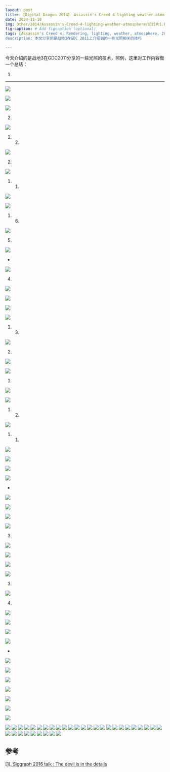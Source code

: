 ```yaml
---
layout: post
title: 【Digital Dragon 2014】 Assassin's Creed 4 lighting weather atmosphere
date: 2024-11-18
img: Other/2014/Assassin's-Creed-4-lighting-weather-atmosphere/幻灯片1.PNG # Add image post (optional)
fig-caption: # Add figcaption (optional)
tags: [Assassin's Creed 4, Rendering, lighting, weather, atmosphere, 2014]
description: 本文分享的是战地3在GDC 2011上介绍到的一些光照相关的技巧

---
```


今天介绍的是战地3在GDC2011分享的一些光照的技术，照例，这里对工作内容做一个总结：

1. 

---

![](https://gerigory.github.io/assets/img/Other/2014/Assassin's-Creed-4-lighting-weather-atmosphere/幻灯片2.PNG)



![](https://gerigory.github.io/assets/img/Other/2014/Assassin's-Creed-4-lighting-weather-atmosphere/幻灯片3.PNG)



![](https://gerigory.github.io/assets/img/Other/2014/Assassin's-Creed-4-lighting-weather-atmosphere/幻灯片4.PNG)

2. 

![](https://gerigory.github.io/assets/img/Other/2014/Assassin's-Creed-4-lighting-weather-atmosphere/幻灯片5.PNG)

1. 2. 

![](https://gerigory.github.io/assets/img/Other/2014/Assassin's-Creed-4-lighting-weather-atmosphere/幻灯片6.PNG)

2. 

![](https://gerigory.github.io/assets/img/Other/2014/Assassin's-Creed-4-lighting-weather-atmosphere/幻灯片7.PNG)

1. 1. 

![](https://gerigory.github.io/assets/img/Other/2014/Assassin's-Creed-4-lighting-weather-atmosphere/幻灯片8.PNG)



![](https://gerigory.github.io/assets/img/Other/2014/Assassin's-Creed-4-lighting-weather-atmosphere/幻灯片9.PNG)

1. 6. 

![](https://gerigory.github.io/assets/img/Other/2014/Assassin's-Creed-4-lighting-weather-atmosphere/幻灯片10.PNG)

5. 

![](https://gerigory.github.io/assets/img/Other/2014/Assassin's-Creed-4-lighting-weather-atmosphere/幻灯片11.PNG)

- 

![](https://gerigory.github.io/assets/img/Other/2014/Assassin's-Creed-4-lighting-weather-atmosphere/幻灯片12.PNG)

4. 

![](https://gerigory.github.io/assets/img/Other/2014/Assassin's-Creed-4-lighting-weather-atmosphere/幻灯片13.PNG)

![](https://gerigory.github.io/assets/img/Other/2014/Assassin's-Creed-4-lighting-weather-atmosphere/幻灯片14.PNG)



![](https://gerigory.github.io/assets/img/Other/2014/Assassin's-Creed-4-lighting-weather-atmosphere/幻灯片15.PNG)



![](https://gerigory.github.io/assets/img/Other/2014/Assassin's-Creed-4-lighting-weather-atmosphere/幻灯片16.PNG)

1. 3. 

![](https://gerigory.github.io/assets/img/Other/2014/Assassin's-Creed-4-lighting-weather-atmosphere/幻灯片17.PNG)

2. 

![](https://gerigory.github.io/assets/img/Other/2014/Assassin's-Creed-4-lighting-weather-atmosphere/幻灯片18.PNG)

![](https://gerigory.github.io/assets/img/Other/2014/Assassin's-Creed-4-lighting-weather-atmosphere/幻灯片19.PNG)

1. 

![](https://gerigory.github.io/assets/img/Other/2014/Assassin's-Creed-4-lighting-weather-atmosphere/幻灯片20.PNG)

![](https://gerigory.github.io/assets/img/Other/2014/Assassin's-Creed-4-lighting-weather-atmosphere/幻灯片21.PNG)

1. 2. 

![](https://gerigory.github.io/assets/img/Other/2014/Assassin's-Creed-4-lighting-weather-atmosphere/幻灯片22.PNG)

1. 1. 

![](https://gerigory.github.io/assets/img/Other/2014/Assassin's-Creed-4-lighting-weather-atmosphere/幻灯片23.PNG)



![](https://gerigory.github.io/assets/img/Other/2014/Assassin's-Creed-4-lighting-weather-atmosphere/幻灯片24.PNG)

![](https://gerigory.github.io/assets/img/Other/2014/Assassin's-Creed-4-lighting-weather-atmosphere/幻灯片25.PNG)



![](https://gerigory.github.io/assets/img/Other/2014/Assassin's-Creed-4-lighting-weather-atmosphere/幻灯片26.PNG)

- 

![](https://gerigory.github.io/assets/img/Other/2014/Assassin's-Creed-4-lighting-weather-atmosphere/幻灯片27.PNG)

![](https://gerigory.github.io/assets/img/Other/2014/Assassin's-Creed-4-lighting-weather-atmosphere/幻灯片28.PNG)



![](https://gerigory.github.io/assets/img/Other/2014/Assassin's-Creed-4-lighting-weather-atmosphere/幻灯片29.PNG)



![](https://gerigory.github.io/assets/img/Other/2014/Assassin's-Creed-4-lighting-weather-atmosphere/幻灯片30.PNG)

3. 

![](https://gerigory.github.io/assets/img/Other/2014/Assassin's-Creed-4-lighting-weather-atmosphere/幻灯片31.PNG)

![](https://gerigory.github.io/assets/img/Other/2014/Assassin's-Creed-4-lighting-weather-atmosphere/幻灯片32.PNG)



![](https://gerigory.github.io/assets/img/Other/2014/Assassin's-Creed-4-lighting-weather-atmosphere/幻灯片33.PNG)



![](https://gerigory.github.io/assets/img/Other/2014/Assassin's-Creed-4-lighting-weather-atmosphere/幻灯片34.PNG)

3. 

![](https://gerigory.github.io/assets/img/Other/2014/Assassin's-Creed-4-lighting-weather-atmosphere/幻灯片35.PNG)

4. 

![](https://gerigory.github.io/assets/img/Other/2014/Assassin's-Creed-4-lighting-weather-atmosphere/幻灯片36.PNG)



![](https://gerigory.github.io/assets/img/Other/2014/Assassin's-Creed-4-lighting-weather-atmosphere/幻灯片37.PNG)

 

![](https://gerigory.github.io/assets/img/Other/2014/Assassin's-Creed-4-lighting-weather-atmosphere/幻灯片38.PNG)

![](https://gerigory.github.io/assets/img/Other/2014/Assassin's-Creed-4-lighting-weather-atmosphere/幻灯片39.PNG)

- 

![](https://gerigory.github.io/assets/img/Other/2014/Assassin's-Creed-4-lighting-weather-atmosphere/幻灯片40.PNG)

![](https://gerigory.github.io/assets/img/Other/2014/Assassin's-Creed-4-lighting-weather-atmosphere/幻灯片41.PNG)

![](https://gerigory.github.io/assets/img/Other/2014/Assassin's-Creed-4-lighting-weather-atmosphere/幻灯片42.PNG)

![](https://gerigory.github.io/assets/img/Other/2014/Assassin's-Creed-4-lighting-weather-atmosphere/幻灯片43.PNG)

![](https://gerigory.github.io/assets/img/Other/2014/Assassin's-Creed-4-lighting-weather-atmosphere/幻灯片44.PNG)

![](https://gerigory.github.io/assets/img/Other/2014/Assassin's-Creed-4-lighting-weather-atmosphere/幻灯片45.PNG)



![](https://gerigory.github.io/assets/img/Other/2014/Assassin's-Creed-4-lighting-weather-atmosphere/幻灯片46.PNG)

![](https://gerigory.github.io/assets/img/Other/2014/Assassin's-Creed-4-lighting-weather-atmosphere/幻灯片47.PNG)
![](https://gerigory.github.io/assets/img/Other/2014/Assassin's-Creed-4-lighting-weather-atmosphere/幻灯片48.PNG)
![](https://gerigory.github.io/assets/img/Other/2014/Assassin's-Creed-4-lighting-weather-atmosphere/幻灯片49.PNG)
![](https://gerigory.github.io/assets/img/Other/2014/Assassin's-Creed-4-lighting-weather-atmosphere/幻灯片50.PNG)
![](https://gerigory.github.io/assets/img/Other/2014/Assassin's-Creed-4-lighting-weather-atmosphere/幻灯片51.PNG)
![](https://gerigory.github.io/assets/img/Other/2014/Assassin's-Creed-4-lighting-weather-atmosphere/幻灯片52.PNG)
![](https://gerigory.github.io/assets/img/Other/2014/Assassin's-Creed-4-lighting-weather-atmosphere/幻灯片53.PNG)
![](https://gerigory.github.io/assets/img/Other/2014/Assassin's-Creed-4-lighting-weather-atmosphere/幻灯片54.PNG)
![](https://gerigory.github.io/assets/img/Other/2014/Assassin's-Creed-4-lighting-weather-atmosphere/幻灯片55.PNG)
![](https://gerigory.github.io/assets/img/Other/2014/Assassin's-Creed-4-lighting-weather-atmosphere/幻灯片56.PNG)
![](https://gerigory.github.io/assets/img/Other/2014/Assassin's-Creed-4-lighting-weather-atmosphere/幻灯片57.PNG)
![](https://gerigory.github.io/assets/img/Other/2014/Assassin's-Creed-4-lighting-weather-atmosphere/幻灯片58.PNG)
![](https://gerigory.github.io/assets/img/Other/2014/Assassin's-Creed-4-lighting-weather-atmosphere/幻灯片59.PNG)
![](https://gerigory.github.io/assets/img/Other/2014/Assassin's-Creed-4-lighting-weather-atmosphere/幻灯片60.PNG)
![](https://gerigory.github.io/assets/img/Other/2014/Assassin's-Creed-4-lighting-weather-atmosphere/幻灯片61.PNG)
![](https://gerigory.github.io/assets/img/Other/2014/Assassin's-Creed-4-lighting-weather-atmosphere/幻灯片62.PNG)
![](https://gerigory.github.io/assets/img/Other/2014/Assassin's-Creed-4-lighting-weather-atmosphere/幻灯片63.PNG)
![](https://gerigory.github.io/assets/img/Other/2014/Assassin's-Creed-4-lighting-weather-atmosphere/幻灯片64.PNG)
![](https://gerigory.github.io/assets/img/Other/2014/Assassin's-Creed-4-lighting-weather-atmosphere/幻灯片65.PNG)
![](https://gerigory.github.io/assets/img/Other/2014/Assassin's-Creed-4-lighting-weather-atmosphere/幻灯片66.PNG)
![](https://gerigory.github.io/assets/img/Other/2014/Assassin's-Creed-4-lighting-weather-atmosphere/幻灯片67.PNG)
![](https://gerigory.github.io/assets/img/Other/2014/Assassin's-Creed-4-lighting-weather-atmosphere/幻灯片68.PNG)
![](https://gerigory.github.io/assets/img/Other/2014/Assassin's-Creed-4-lighting-weather-atmosphere/幻灯片69.PNG)
![](https://gerigory.github.io/assets/img/Other/2014/Assassin's-Creed-4-lighting-weather-atmosphere/幻灯片70.PNG)
![](https://gerigory.github.io/assets/img/Other/2014/Assassin's-Creed-4-lighting-weather-atmosphere/幻灯片71.PNG)
![](https://gerigory.github.io/assets/img/Other/2014/Assassin's-Creed-4-lighting-weather-atmosphere/幻灯片72.PNG)
![](https://gerigory.github.io/assets/img/Other/2014/Assassin's-Creed-4-lighting-weather-atmosphere/幻灯片73.PNG)
![](https://gerigory.github.io/assets/img/Other/2014/Assassin's-Creed-4-lighting-weather-atmosphere/幻灯片74.PNG)
![](https://gerigory.github.io/assets/img/Other/2014/Assassin's-Creed-4-lighting-weather-atmosphere/幻灯片75.PNG)
![](https://gerigory.github.io/assets/img/Other/2014/Assassin's-Creed-4-lighting-weather-atmosphere/幻灯片76.PNG)
![](https://gerigory.github.io/assets/img/Other/2014/Assassin's-Creed-4-lighting-weather-atmosphere/幻灯片77.PNG)
![](https://gerigory.github.io/assets/img/Other/2014/Assassin's-Creed-4-lighting-weather-atmosphere/幻灯片78.PNG)
![](https://gerigory.github.io/assets/img/Other/2014/Assassin's-Creed-4-lighting-weather-atmosphere/幻灯片79.PNG)
![](https://gerigory.github.io/assets/img/Other/2014/Assassin's-Creed-4-lighting-weather-atmosphere/幻灯片80.PNG)

## 参考

[[1]. Siggraph 2016 talk : The devil is in the details](https://advances.realtimerendering.com/s2016/Siggraph2016_idTech6.pdf)
